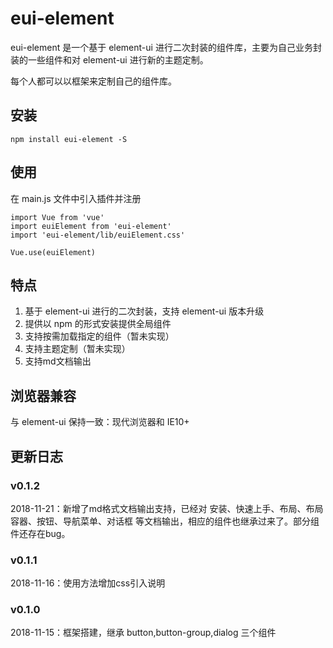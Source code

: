 # eui-element

eui-element 是一个基于 element-ui 进行二次封装的组件库，主要为自己业务封装的一些组件和对 element-ui 进行新的主题定制。

每个人都可以以框架来定制自己的组件库。

## 安装

```
npm install eui-element -S
```

## 使用

在 main.js 文件中引入插件并注册

```
import Vue from 'vue'
import euiElement from 'eui-element'
import 'eui-element/lib/euiElement.css'

Vue.use(euiElement)
```

## 特点

1. 基于 element-ui 进行的二次封装，支持 element-ui 版本升级
2. 提供以 npm 的形式安装提供全局组件
3. 支持按需加载指定的组件（暂未实现）
4. 支持主题定制（暂未实现）
5. 支持md文档输出

## 浏览器兼容

与 element-ui 保持一致：现代浏览器和 IE10+

## 更新日志

### v0.1.2
2018-11-21：新增了md格式文档输出支持，已经对 安装、快速上手、布局、布局容器、按钮、导航菜单、对话框 等文档输出，相应的组件也继承过来了。部分组件还存在bug。

### v0.1.1
2018-11-16：使用方法增加css引入说明

### v0.1.0
2018-11-15：框架搭建，继承 button,button-group,dialog 三个组件
